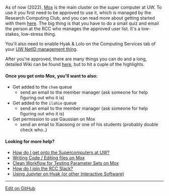 As of now (2022), [Mox](https://wiki.cac.washington.edu/display/hyakusers/Hyak+mox+Overview) is the main cluster on the super computer at UW. To use it you first need to be approved to use it, which is managed by the Research Computing Club, and you can read more about getting started with them [here](https://depts.washington.edu/uwrcc/getting-started-2/getting-started/). The big thing is that you have to do a small quiz and email the person at the RCC who manages the approved user list. It's a low-stakes, low-stress thing.

You'll also need to enable Hyak & Lolo on the Computing Services tab of your [UW NetID management thing](https://uwnetid.washington.edu/manage/?service).

After you're approved, there are many things you can do and a long, detailed Wiki can be found [here](https://wiki.cac.washington.edu/display/hyakusers/WIKI+for+Hyak+users), but to hit a cuple of the highlights.

#### Once you get onto Mox, you'll want to also:
* Get added to the `chem` queue
    - send an email to the member manager (ask someone for help figuring out who it is)
* Get added to the `ilahie` queue
    - send an email to the member manager (ask someone for help figuring out who it is)
* Get permission to use Gaussian on Mox
    - send an email to Xiaosong or one of his students (probably double check who..)

#### Looking for more help?
* [How do I get onto the Supercomputers at UW?](https://stackoverflow.com/c/mccoygroup/questions/21)
* [Writing Code / Editing files on Mox](https://stackoverflow.com/c/mccoygroup/questions/88)
* [Clean Workflow for Testing Parameter Sets on Mox](https://stackoverflow.com/c/mccoygroup/questions/27)
* [How do I join the RCC Slack?](https://stackoverflow.com/c/mccoygroup/questions/28)
* [Using Jupyter on Hyak (or other Interactive Software)](https://stackoverflow.com/c/mccoygroup/questions/57)


---
[Edit on GitHub](https://github.com/McCoyGroup/References/edit/gh-pages/References/McCoy%20Group%20Code%20Academy/Supercomputing101/hyak.md)
